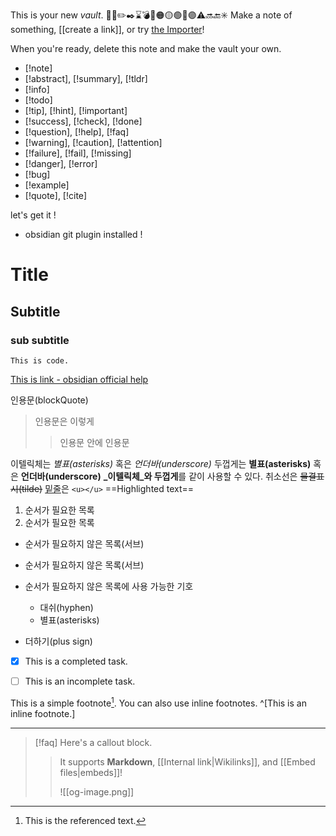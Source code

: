 
This is your new *vault*.
👀📝✏️✒️⌛💣🔴🟠🟡🟢🔵🟣⚠️🔜🔚✳️
Make a note of something, [[create a link]], or try [the Importer](https://help.obsidian.md/Plugins/Importer)!

When you're ready, delete this note and make the vault your own.

- [!note]
- [!abstract], [!summary], [!tldr]
- [!info]
- [!todo]
- [!tip], [!hint], [!important]
- [!success], [!check], [!done]
- [!question], [!help], [!faq]
- [!warning], [!caution], [!attention]
- [!failure], [!fail], [!missing]
- [!danger], [!error]
- [!bug]
- [!example]
- [!quote], [!cite]

let's get it !

- obsidian git plugin installed !

# Title
## Subtitle
### sub subtitle

```
This is code.
```

[This is link - obsidian official help](https://help.obsidian.md/Obsidian/Index)

인용문(blockQuote)

> 인용문은 이렇게
> >인용문 안에 인용문

이텔릭체는 *별표(asterisks)* 혹은 _언더바(underscore)_
두껍게는 **별표(asterisks)** 혹은 __언더바(underscore)__
**_이텔릭체_와 두껍게**를 같이 사용할 수 있다.
취소선은 ~~물결표시(tilde)~~
<u>밑줄</u>은 `<u></u>`
==Highlighted text==

1. 순서가 필요한 목록
2. 순서가 필요한 목록
  - 순서가 필요하지 않은 목록(서브)
  - 순서가 필요하지 않은 목록(서브) 

- 순서가 필요하지 않은 목록에 사용 가능한 기호 
  - 대쉬(hyphen) 
  * 별표(asterisks) 
 + 더하기(plus sign)

- [x] This is a completed task. 
- [ ] This is an incomplete task.


This is a simple footnote[^1]. 
You can also use inline footnotes. ^[This is an inline footnote.]

---
[^1]: This is the referenced text. 
[^2]: Add 2 spaces at the start of each new line. This lets you write footnotes that span multiple lines. 
[^note]: Named footnotes still appears as numbers, but can make it easier to identify and link references.

> [!faq] Here's a callout block.
>  > It supports **Markdown**, [[Internal link|Wikilinks]], and [[Embed files|embeds]]! 
>  > 
>  > ![[og-image.png]]